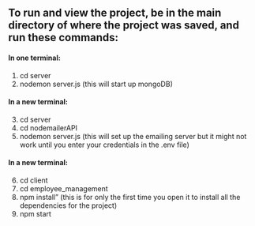## To run and view the project, be in the main directory of where the project was saved, and run these commands:

#### In one terminal:
1. cd server
2. nodemon server.js (this will start up mongoDB)

#### In a new terminal:
3. cd server
4. cd nodemailerAPI
5. nodemon server.js (this will set up the emailing server but it might not work until you enter your credentials in the .env file)

#### In a new terminal:
6. cd client
7. cd employee_management
8. npm install” (this is for only the first time you open it to install all the dependencies for the project)
9. npm start
